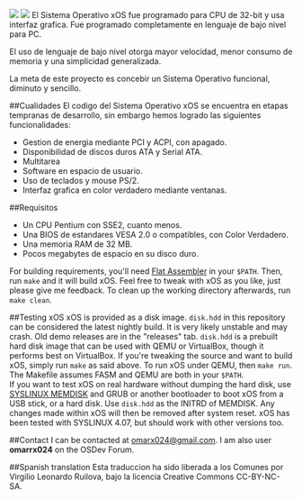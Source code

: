 ![](https://s28.postimg.org/kgj29w77x/main_interface.png)
![](https://s23.postimg.org/j38d5uf2z/collage.jpg)
El Sistema Operativo xOS fue programado para CPU de 32-bit y usa interfaz grafica. Fue programado completamente en lenguaje de bajo nivel para PC. 

El uso de lenguaje de bajo nivel otorga mayor velocidad, menor consumo de memoria y una simplicidad generalizada. 

La meta de este proyecto es concebir un Sistema Operativo funcional, diminuto y sencillo.


##Cualidades
El codigo del Sistema Operativo xOS se encuentra en etapas tempranas de desarrollo, sin embargo hemos logrado las siguientes funcionalidades:
* Gestion de energia mediante PCI y ACPI, con apagado.
* Disponibilidad de discos duros ATA y Serial ATA.
* Multitarea 
* Software en espacio de usuario.
* Uso de teclados y mouse PS/2.
* Interfaz grafica en color verdadero mediante ventanas.

##Requisitos
* Un CPU Pentium con SSE2, cuanto menos.
* Una BIOS de estandares VESA 2.0 o compatibles, con Color Verdadero.
* Una memoria RAM de 32 MB.
* Pocos megabytes de espacio en su disco duro.

For building requirements, you'll need [Flat Assembler](http://flatassembler.net) in your `$PATH`. Then, run `make` and it will build xOS. Feel free to tweak with xOS as you like, just please give me feedback. To clean up the working directory afterwards, run `make clean`.

##Testing xOS
xOS is provided as a disk image. `disk.hdd` in this repository can be considered the latest nightly build. It is very likely unstable and may crash. Old demo releases are in the "releases" tab. `disk.hdd` is a prebuilt hard disk image that can be used with QEMU or VirtualBox, though it performs best on VirtualBox. If you're tweaking the source and want to build xOS, simply run `make` as said above. To run xOS under QEMU, then `make run`. The Makefile assumes FASM and QEMU are both in your `$PATH`.  
If you want to test xOS on real hardware without dumping the hard disk, use [SYSLINUX MEMDISK](http://www.syslinux.org/wiki/index.php?title=Download) and GRUB or another bootloader to boot xOS from a USB stick, or a hard disk. Use `disk.hdd` as the INITRD of MEMDISK. Any changes made within xOS will then be removed after system reset. xOS has been tested with SYSLINUX 4.07, but should work with other versions too.

##Contact
I can be contacted at omarx024@gmail.com. I am also user **omarrx024** on the OSDev Forum.

##Spanish translation
Esta traduccion ha sido liberada a los Comunes por Virgilio Leonardo Ruilova, bajo la licencia Creative Commons CC-BY-NC-SA.
